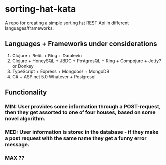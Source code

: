 # sorting-hat-kata
A repo for creating a simple sorting hat REST Api in different languages/frameworks.

## Languages + Frameworks under considerations

1. Clojure + Reitit + Ring + Datalevin
2. Clojure + HoneySQL + JBDC + PostgresQL + Ring + Compojure + Jetty? or Donkey
3. TypeScript + Express + Mongoose + MongoDB
4. C# + ASP.net 5.0 Whatever + Postgresql

## Functionality

### MIN: User provides some information through a POST-request, then they get assorted to one of four houses, based on some novel algorithm.

### MED: User information is stored in the database - if they make a post request with the same name they get a funny error message.

### MAX ?? 
